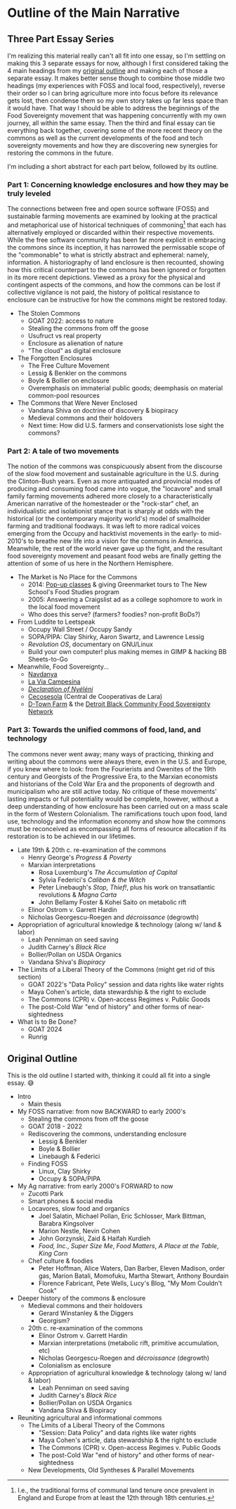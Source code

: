 # Outline of the Main Narrative
## Three Part Essay Series
I'm realizing this material really can't all fit into one essay, so I'm settling
on making this 3 separate essays for now, although I first considered taking the
4 main headings from my [original outline](#old-outline) and making each of
those a separate essay. It makes better sense though to combine those middle two
headings (my experiences with FOSS and local food, respectively), reverse their
order so I can bring agriculture more into focus before its relevance gets lost,
then condense them so my own story takes up far less space than it would have.
That way I should be able to address the beginnings of the Food Sovereignty
movement that was happening concurrently with my own journey, all within the
same essay. Then the third and final essay can tie everything back together,
covering some of the more recent theory on the commons as well as the current
developments of the food and tech sovereignty movements and how they are
discovering new synergies for restoring the commons in the future.

I'm including a short abstract for each part below, followed by its outline.

### Part 1: Concerning knowledge enclosures and how they may be truly leveled
The connections between free and open source software (FOSS) and sustainable
farming movements are examined by looking at the practical and metaphorical use
of historical techniques of commoning[^commoning] that each has alternatively
employed or discarded within their respective movements. While the free software
community has been far more explicit in embracing the commons since its
inception, it has narrowed the permissable scope of the "commonable" to what is
strictly abstract and ephemeral: namely, information. A historiography of land
enclosure is then recounted, showing how this critical counterpart to the
commons has been ignored or forgotten in its more recent depictions. Viewed as a
proxy for the physical and contingent aspects of the commons, and how the
commons can be lost if collective vigilance is not paid, the history of
political resistance to enclosure can be instructive for how the commons might
be restored today.

[^commoning]: I.e., the traditional forms of communal land tenure once
    prevalent in England and Europe from at least the 12th through 18th
    centuries.

- The Stolen Commons
  - GOAT 2022: access to nature
  - Stealing the commons from off the goose
  - Usufruct vs real property
  - Enclosure as alienation of nature
  - "The cloud" as digital enclosure
- The Forgotten Enclosures
  - The Free Culture Movement
  - Lessig & Benkler on the commons
  - Boyle & Bollier on enclosure
  - Overemphasis on immaterial public goods; deemphasis on material
    common-pool resources
- The Commons that Were Never Enclosed
  - Vandana Shiva on doctrine of discovery & biopiracy
  - Medieval commons and their holdovers
  - Next time: How did U.S. farmers and conservationists lose sight the commons?

### Part 2: A tale of two movements
The notion of the commons was conspicuously absent from the discourse of the
slow food movement and sustainable agriculture in the U.S. during the Clinton-Bush years. Even as more antiquated and provincial modes of producing and consuming
food came into vogue, the "locavore" and small family farming movements adhered
more closely to a characteristically American narrative of the homesteader or
the "rock-star" chef, an individualistic and isolationist stance that is sharply
at odds with the historical (or the contemporary majority world's) model of
smallholder farming and traditional foodways. It was left to more radical voices
emerging from the Occupy and hacktivist movements in the early- to mid-2010's to
breathe new life into a vision for the commons in America. Meanwhile, the rest
of the world never gave up the fight, and the resultant food sovereignty
movement and peasant food webs are finally getting the attention of some of us
here in the Northern Hemisphere.

- The Market is No Place for the Commons
  - 2014: [Pop-up classes](https://www.ediblemanhattan.com/uncategorized/brain-food/) & giving Greenmarket tours to The New School's Food Studies program
  - 2005: Answering a Craigslist ad as a college sophomore to work in the local food movement
  - Who does this serve? (farmers? foodies? non-profit BoDs?)
- From Luddite to Leetspeak
  - Occupy Wall Street / Occupy Sandy
  - SOPA/PIPA: Clay Shirky, Aaron Swartz, and Lawrence Lessig
  - _Revolution OS_, documentary on GNU/Linux
  - Build your own computer! plus making memes in GIMP & hacking BB Sheets-to-Go
- Meanwhile, Food Sovereignty...
  - [Navdanya](https://www.navdanya.org/)
  - [La Via Campesina](https://viacampesina.org)
  - [_Declaration of Nyéléni_](https://nyeleni.org/en/international-food-sov-movement/)
  - [Cecosesola](https://www.bollier.org/blog/cecosesola-venezuela-wins-right-livelihood-award)
    (Central de Cooperativas de Lara)
  - [D-Town Farm](https://www.dbcfsn.org/dtownfarm) & the [Detroit Black
    Community Food Sovereignty
    Network](https://www.dbcfsn.org/detroitfoodcommons)

### Part 3: Towards the unified commons of food, land, and technology
The commons never went away; many ways of practicing, thinking and writing about
the commons were always there, even in the U.S. and Europe, if you knew where to
look: from the Fourierists and Owenites of the 19th century and Georgists of the
Progressive Era, to the Marxian economists and historians of the Cold War Era
and the proponents of degrowth and municipalism who are still active today. No
critique of these movements' lasting impacts or full potentiality would be
complete, however, without a deep understanding of how enclosure has been
carried out on a mass scale in the form of Western Colonialism. The
ramifications touch upon food, land use, technology and the information economy
and show how the commons must be reconceived as encompassing all forms of
resource allocation if its restoration is to be achieved in our lifetimes.

- Late 19th & 20th c. re-examination of the commons
  - Henry George's _Progress & Poverty_
  - Marxian interpretations
    - Rosa Luxemburg's _The Accumulation of Capital_
    - Sylvia Federici's _Caliban & the Witch_
    - Peter Linebaugh's _Stop, Thief!_, plus his work on transatlantic revolutions & _Magna Carta_
    - John Bellamy Foster & Kohei Saito on metabolic rift
  - Elinor Ostrom v. Garrett Hardin
  - Nicholas Georgescu-Roegen and _décroissance_ (degrowth)
- Appropriation of agricultural knowledge & technology (along w/ land & labor)
  - Leah Penniman on seed saving
  - Judith Carney's _Black Rice_
  - Bollier/Pollan on USDA Organics
  - Vandana Shiva's _Biopiracy_
- The Limits of a Liberal Theory of the Commons (might get rid of this section)
  - GOAT 2022's "Data Policy" session and data rights like water rights
  - Maya Cohen's article, data stewardship & the right to exclude
  - The Commons (CPR) v. Open-access Regimes v. Public Goods
  - The post-Cold War "end of history" and other forms of near-sightedness
- What Is to Be Done?
  - GOAT 2024
  - Runrig

## Original Outline
This is the old outline I started with, thinking it could all fit into a single essay. 😅

- Intro
  - Main thesis
- My FOSS narrative: from now BACKWARD to early 2000's
  - Stealing the commons from off the goose
  - GOAT 2018 - 2022
  - Rediscovering the commons, understanding enclosure
    - Lessig & Benkler
    - Boyle & Bollier
    - Linebaugh & Federici
  - Finding FOSS
    - Linux, Clay Shirky
    - Occupy & SOPA/PIPA
- My Ag narrative: from early 2000's FORWARD to now
  - Zucotti Park
  - Smart phones & social media
  - Locavores, slow food and organics
    - Joel Salatin, Michael Pollan, Eric Schlosser, Mark Bittman, Barabra Kingsolver
    - Marion Nestle, Nevin Cohen
    - John Gorzynski, Zaid & Haifah Kurdieh
    - _Food, Inc._, _Super Size Me_, _Food Matters_, _A Place at the Table_, _King Corn_
  - Chef culture & foodies
    - Peter Hoffman, Alice Waters, Dan Barber, Eleven Madison, order gas, Marion Batali, Momofuku, Martha Stewart, Anthony Bourdain
    - Florence Fabricant, Pete Wells, Lucy's Blog, "My Mom Couldn't Cook"
- Deeper history of the commons & enclosure
  - Medieval commons and their holdovers
    - Gerard Winstanley & the Diggers
    - Georgism?
  - 20th c. re-examination of the commons
    - Elinor Ostrom v. Garrett Hardin 
    - Marxian interpretations (metabolic rift, primitive accumulation, etc)
    - Nicholas Georgescu-Roegen and _décroissance_ (degrowth)
    - Colonialism as enclosure
  - Appropriation of agricultural knowledge & technology (along w/ land & labor)
    - Leah Penniman on seed saving
    - Judith Carney's _Black Rice_
    - Bollier/Pollan on USDA Organics
    - Vandana Shiva & Biopiracy
- Reuniting agricultural and informational commons
  - The Limits of a Liberal Theory of the Commons
    - "Session: Data Policy" and data rights like water rights
    - Maya Cohen's article, data stewardship & the right to exclude
    - The Commons (CPR) v. Open-access Regimes v. Public Goods
    - The post-Cold War "end of history" and other forms of near-sightedness
  - New Developments, Old Syntheses & Parallel Movements
